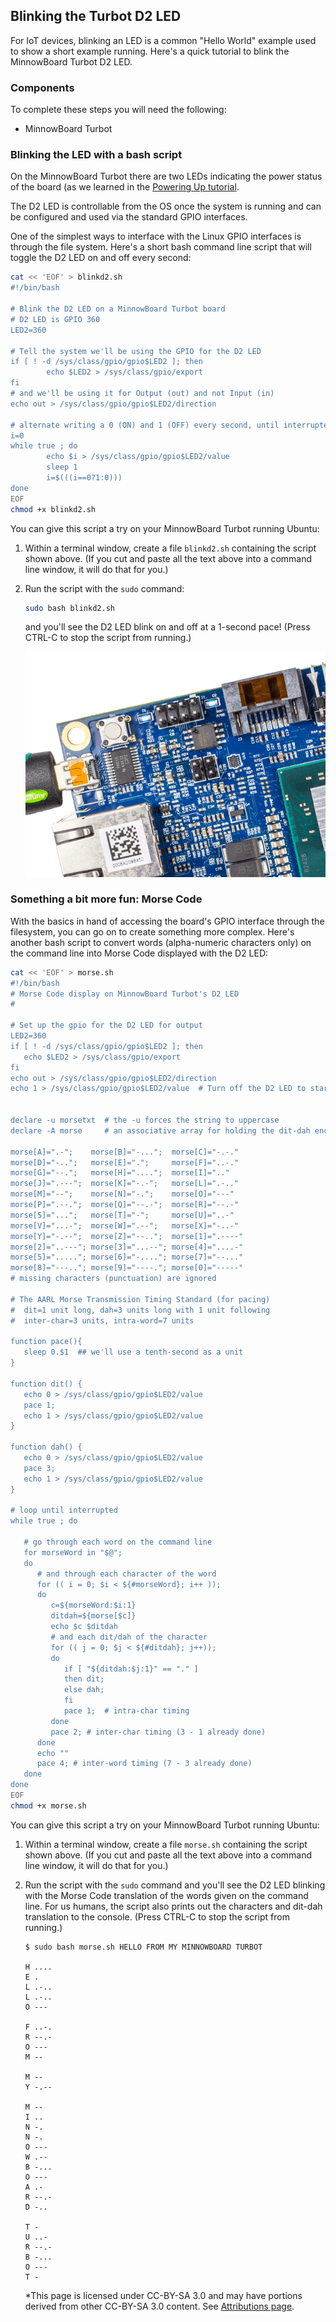 ## Blinking the Turbot D2 LED

For IoT devices, blinking an LED is a common "Hello World" example used to show
a short example running.  Here's a quick tutorial to blink the MinnowBoard Turbot
D2 LED.

### Components

To complete these steps you will need the following:

- MinnowBoard Turbot

### Blinking the LED with a bash script

On the MinnowBoard Turbot there are two LEDs indicating the power status of the
board (as we learned in the [Powering Up tutorial](tutorials/powering-on-minnowboardturbot). 

The D2 LED is controllable from the OS once the system is running and can be 
configured and used via the standard GPIO interfaces.

One of the simplest ways to interface with the Linux
GPIO interfaces is through the file system.  Here's a short bash command line
script that will toggle the D2 LED on and off every second:

``` bash
cat << 'EOF' > blinkd2.sh
#!/bin/bash

# Blink the D2 LED on a MinnowBoard Turbot board
# D2 LED is GPIO 360 
LED2=360

# Tell the system we'll be using the GPIO for the D2 LED
if [ ! -d /sys/class/gpio/gpio$LED2 ]; then
        echo $LED2 > /sys/class/gpio/export
fi
# and we'll be using it for Output (out) and not Input (in)
echo out > /sys/class/gpio/gpio$LED2/direction

# alternate writing a 0 (ON) and 1 (OFF) every second, until interrupted
i=0
while true ; do
        echo $i > /sys/class/gpio/gpio$LED2/value
        sleep 1
        i=$(((i==0?1:0)))
done
EOF
chmod +x blinkd2.sh

```

You can give this script a try on your MinnowBoard Turbot running Ubuntu:

1. Within a terminal window, create a file `blinkd2.sh` containing the script
   shown above. (If you cut and paste all the text above into a command line 
   window, it will do that for you.)
2. Run the script with the ``sudo`` command:

   ``` bash
   sudo bash blinkd2.sh
   ```
   
   and you'll see the D2 LED blink on and off at a 1-second pace!  (Press CTRL-C
   to stop the script from running.)
   
   ![image](elements/tuto-reader/tutorials/Turbot-blink/MB-Turbot-D2-Blink.gif)

### Something a bit more fun: Morse Code

With the basics in hand of accessing the board's GPIO interface through the filesystem,
you can go on to create something more complex.  Here's another 
bash script to convert words (alpha-numeric characters only) on the command line 
into Morse Code displayed with the D2 LED:

``` bash
cat << 'EOF' > morse.sh
#!/bin/bash
# Morse Code display on MinnowBoard Turbot's D2 LED
# 

# Set up the gpio for the D2 LED for output
LED2=360
if [ ! -d /sys/class/gpio/gpio$LED2 ]; then
   echo $LED2 > /sys/class/gpio/export
fi
echo out > /sys/class/gpio/gpio$LED2/direction
echo 1 > /sys/class/gpio/gpio$LED2/value  # Turn off the D2 LED to start


declare -u morsetxt  # the -u forces the string to uppercase
declare -A morse     # an associative array for holding the dit-dah encodings

morse[A]=".-";    morse[B]="-...";  morse[C]="-.-."
morse[D]="-..";   morse[E]=".";     morse[F]="..-."
morse[G]="--.";   morse[H]="....";  morse[I]=".."
morse[J]=".---";  morse[K]="-.-";   morse[L]=".-.."
morse[M]="--";    morse[N]="-.";    morse[O]="---"
morse[P]=".--.";  morse[Q]="--.-";  morse[R]="--.-"
morse[S]="...";   morse[T]="-";     morse[U]="..-"
morse[V]="...-";  morse[W]=".--";   morse[X]="-..-"
morse[Y]="-.--";  morse[Z]="--..";  morse[1]=".----"
morse[2]="..---"; morse[3]="...--"; morse[4]="....-"
morse[5]="....."; morse[6]="-...."; morse[7]="--..."
morse[8]="---.."; morse[9]="----."; morse[0]="-----"
# missing characters (punctuation) are ignored

# The AARL Morse Transmission Timing Standard (for pacing)
#  dit=1 unit long, dah=3 units long with 1 unit following
#  inter-char=3 units, intra-word=7 units

function pace(){
   sleep 0.$1  ## we'll use a tenth-second as a unit
}

function dit() {
   echo 0 > /sys/class/gpio/gpio$LED2/value
   pace 1;
   echo 1 > /sys/class/gpio/gpio$LED2/value
}

function dah() {
   echo 0 > /sys/class/gpio/gpio$LED2/value
   pace 3;
   echo 1 > /sys/class/gpio/gpio$LED2/value
}

# loop until interrupted
while true ; do

   # go through each word on the command line
   for morseWord in "$@";
   do
      # and through each character of the word
      for (( i = 0; $i < ${#morseWord}; i++ ));
      do
         c=${morseWord:$i:1}
         ditdah=${morse[$c]}
         echo $c $ditdah
         # and each dit/dah of the character
         for (( j = 0; $j < ${#ditdah}; j++));
         do
            if [ "${ditdah:$j:1}" == "." ]
            then dit;
            else dah;
            fi
            pace 1;  # intra-char timing
         done
         pace 2; # inter-char timing (3 - 1 already done)
      done
      echo ""
      pace 4; # inter-word timing (7 - 3 already done)
   done
done
EOF
chmod +x morse.sh

```

You can give this script a try on your MinnowBoard Turbot running Ubuntu:

1. Within a terminal window, create a file `morse.sh` containing the script
   shown above. (If you cut and paste all the text above into a command line 
   window, it will do that for you.)
2. Run the script with the ``sudo`` command 
   and you'll see the D2 LED blinking with the Morse Code translation
   of the words given on the command line. For us humans, the script also 
   prints out the characters and dit-dah translation to the console.  (Press CTRL-C
   to stop the script from running.)

   ``` console
   $ sudo bash morse.sh HELLO FROM MY MINNOWBOARD TURBOT
  
   H ....
   E .
   L .-..
   L .-..
   O ---
   
   F ..-.
   R --.-
   O ---
   M --
   
   M --
   Y -.--
   
   M --
   I ..
   N -.
   N -.
   O ---
   W .--
   B -...
   O ---
   A .-
   R --.-
   D -..
   
   T -
   U ..-
   R --.-
   B -...
   O ---
   T -
   ```

   *This page is licensed under CC-BY-SA 3.0 and may have portions derived from other CC-BY-SA 3.0 content. See [Attributions page](attributions).
